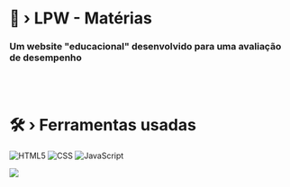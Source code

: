 # 🚀 › LPW - Matérias

### Um website "educacional" desenvolvido para uma avaliação de desempenho

<br><br>

# 🛠 › Ferramentas usadas
![HTML5](https://img.shields.io/badge/HTML5-E34F26?style=for-the-badge&logo=html5&logoColor=white)
![CSS](https://img.shields.io/badge/CSS3-1572B6?style=for-the-badge&logo=css3&logoColor=white)
![JavaScript](https://img.shields.io/badge/JavaScript-323330?style=for-the-badge&logo=javascript&logoColor=F7DF1E)

<img src="https://raw.githubusercontent.com/zmaderow/lpw-materias/main/img/image.png">

